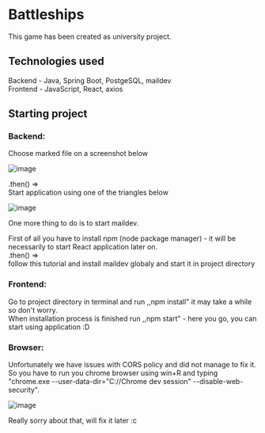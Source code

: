 # Battleships
This game has been created as university project.

## Technologies used
Backend - Java, Spring Boot, PostgeSQL, maildev  
Frontend - JavaScript, React, axios  

## Starting project  
### **Backend:**  
Choose marked file on a screenshot below  

![image](https://user-images.githubusercontent.com/56030688/150394604-9a294e37-a3b3-4961-b6a0-a3d3a315b90b.png)

.then() =>  
Start application using one of the triangles below  

![image](https://user-images.githubusercontent.com/56030688/150394894-5bc527c3-7052-4a3a-bf7b-3965dd4e98af.png)

One more thing to do is to start maildev.  

First of all you have to install npm (node package manager) - it will be necessarily to start React application later on.  
.then() =>   
follow this tutorial and install maildev globaly and start it in project directory




### **Frontend:**  
Go to project directory in terminal and run ,,npm install" it may take a while so don't worry.  
When installation process is finished run ,,npm start" - here you go, you can start using application :D


### **Browser:**  
Unfortunately we have issues with CORS policy and did not manage to fix it.  
So you have to run you chrome browser using win+R and typing "chrome.exe --user-data-dir="C://Chrome dev session" --disable-web-security".  

![image](https://user-images.githubusercontent.com/56030688/150396876-01292047-4456-4779-8bac-d879aa803bf7.png)  

Really sorry about that, will fix it later :c


